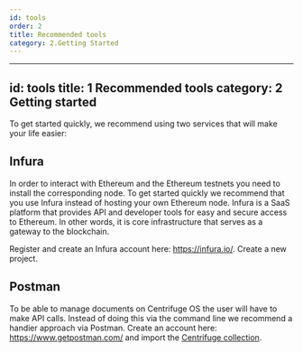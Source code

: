 ```yaml
---
id: tools
order: 2
title: Recommended tools
category: 2.Getting Started
---
```


---
id: tools
title: 1 Recommended tools
category: 2 Getting started
---

To get started quickly, we recommend using two services that will make your life easier:

## Infura
In order to interact with Ethereum and the Ethereum testnets you need to install the corresponding node. To get started quickly we recommend that you use Infura instead of hosting your own Ethereum node. Infura is a SaaS platform that provides API and developer tools for easy and secure access to Ethereum. In other words, it is core infrastructure that serves as a gateway to the blockchain. 

Register and create an Infura account here: https://infura.io/. Create a new project. 



## Postman
To be able to manage documents on Centrifuge OS the user will have to make API calls. Instead of doing this via the command line we recommend a handier approach via Postman. Create an account here: https://www.getpostman.com/ and import the [Centrifuge collection](https://www.getpostman.com/collections/0d9126c8586a03af7cc7).
